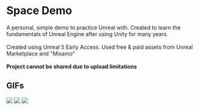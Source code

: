 # Space Demo
A personal, simple demo to practice Unreal with. Created to learn the fundamentals of Unreal Engine after using Unity for many years.
<br />
<br />
Created using Unreal 5 Early Access. Used free & paid assets from Unreal Marketplace and "Mixamo"
<br />
<br />
**Project cannot be shared due to upload limitations**
## GIFs
![](https://github.com/Flare5464/Space-Demo/blob/main/Spaceship_A.gif)
![](https://github.com/Flare5464/Space-Demo/blob/main/Spaceship_B.gif)
![](https://github.com/Flare5464/Space-Demo/blob/main/Spaceship_C.gif)

